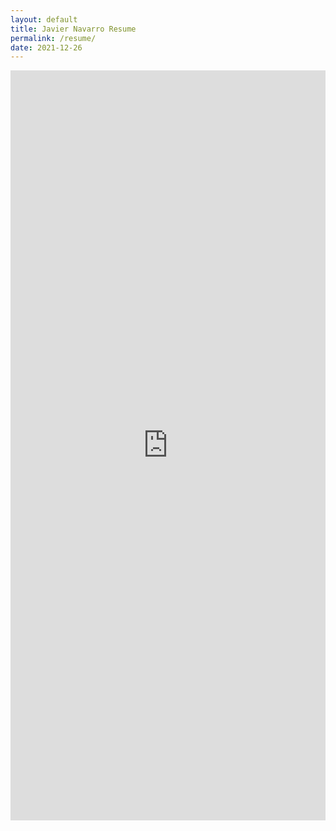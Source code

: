 ```yaml
---
layout: default
title: Javier Navarro Resume
permalink: /resume/
date: 2021-12-26
---
```


<iframe src="https://docs.google.com/gview?url=https://github.com/jnavarrof/jnavarrof.github.io/raw/master/files/resume.pdf&embedded=true" style="width:100%; height:1200px;" frameborder="0"></iframe>
